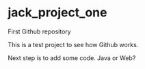 # jack_project_one
First Github repository

This is a test project to see how Github works.

Next step is to add some code.
Java or Web?
